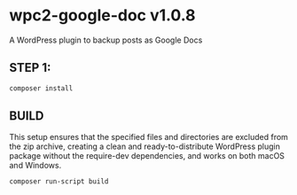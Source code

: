 # wpc2-google-doc v1.0.8

A WordPress plugin to backup posts as Google Docs

## STEP 1:

```bash
composer install
```

## BUILD

This setup ensures that the specified files and directories are excluded from the zip archive, creating a clean and ready-to-distribute WordPress plugin package without the require-dev dependencies, and works on both macOS and Windows.

```bash
composer run-script build
```
